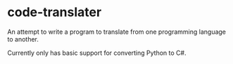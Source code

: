 # code-translater

An attempt to write a program to translate from one programming language to another.

Currently only has basic support for converting Python to C#.

